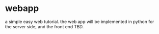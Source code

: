 # webapp
a simple easy web tutorial.
the web app will be implemented in python for the server side, and the front end TBD. 
